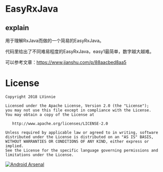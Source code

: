 EasyRxJava
=========

## explain
用于理解RxJava而做的一个简易的EasyRxJava。

代码里给出了不同难易程度的EasyRxJava，easy1最简单，数字越大越难。

可以参考文章：https://www.jianshu.com/p/88aacbed8aa5


License
=======

    Copyright 2018 LVinnie

    Licensed under the Apache License, Version 2.0 (the "License");
    you may not use this file except in compliance with the License.
    You may obtain a copy of the License at

       http://www.apache.org/licenses/LICENSE-2.0

    Unless required by applicable law or agreed to in writing, software
    distributed under the License is distributed on an "AS IS" BASIS,
    WITHOUT WARRANTIES OR CONDITIONS OF ANY KIND, either express or implied.
    See the License for the specific language governing permissions and
    limitations under the License.


[![Android Arsenal](https://img.shields.io/badge/Android%20Arsenal-WheelView-brightgreen.svg?style=flat)](https://android-arsenal.com/details/1/1433)
